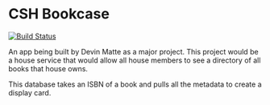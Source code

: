 CSH Bookcase
============
[![Build Status](https://travis-ci.org/devinmatte/CSH-Bookcase.svg?branch=master)](https://travis-ci.org/devinmatte/CSH-Bookcase)

An app being built by Devin Matte as a major project. This project would be a house service that would allow all house members to see a directory of all books that house owns.

This database takes an ISBN of a book and pulls all the metadata to create a display card.
